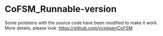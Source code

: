 # CoFSM_Runnable-version
Some problems with the source code have been modified to make it work. More details, please look :https://github.com/yyxgiser/CoFSM
